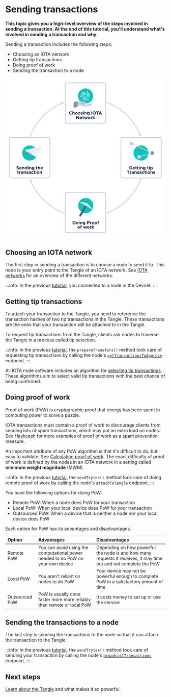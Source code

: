 # Sending transactions

**This topic gives you a high-level overview of the steps involved in sending a transaction. At the end of this tutorial, you'll understand what's involved in sending a transaction and why.**

Sending a transaction includes the following steps:

- Choosing an IOTA network
- Getting tip transactions 
- Doing proof of work 
- Sending the transaction to a node

![Sending a transaction](../images/sending-transaction.png)

## Choosing an IOTA network

The first step in sending a transaction is to choose a node to send it to. This node is your entry point to the Tangle of an IOTA network. See [IOTA networks](../networks/overview.md) for an overview of the different networks.

:::info:
In the previous [tutorial](../first-steps/hello-world.md), you connected to a node in the Devnet.
:::

## Getting tip transactions

To attach your transaction to the Tangle, you need to reference the transaction hashes of two tip transactions in the Tangle. These transactions are the ones that your transaction will be attached to in the Tangle.

To request tip transactions from the Tangle, clients ask nodes to traverse the Tangle in a process called tip selection.

:::info:
In the previous [tutorial](../first-steps/hello-world.md), the `prepareTransfers()` method took care of requesting tip transactions by calling the node's [`getTransactionsToApprove`](root://hornet/1.1/references/api-reference.md#getTransactionsToApprove) endpoint.
:::

All IOTA node software includes an algorithm for [selecting tip transactions](../the-tangle/how-transfer-tokens.md#choosing-where-to-attach-transactions). These algorithms aim to select valid tip transactions with the best chance of being confirmed.


## Doing proof of work

Proof of work (PoW) is cryptographic proof that energy has been spent in computing power to solve a puzzle.

IOTA transactions must contain a proof of work to discourage clients from sending lots of spam transactions, which may put an extra load on nodes. See [Hashcash](https://en.wikipedia.org/wiki/Hashcash) for more examples of proof of work as a spam prevention measure.

An important attribute of any PoW algorithm is that it's difficult to do, but easy to validate. See [Calculating proof of work](../cryptography/proof-of-work.md). The exact difficulty of proof of work is defined by the nodes in an IOTA network in a setting called **minimum weight magnitude** (MWM).

:::info:
In the previous [tutorial](../first-steps/hello-world.md), the `sendTrytes()` method took care of doing remote proof of work by calling the node's [`attachToTangle`](root://hornet/1.1/references/api-reference.md#attachToTangle) endpoint.
:::

You have the following options for doing PoW:

- Remote PoW: When a node does PoW for your transaction
- Local PoW: When your local device does PoW for your transaction
- Outsourced PoW: When a device that is neither a node nor your local device does PoW

Each option for PoW has its advantages and disadvantages.

|**Option**|**Advantages**|**Disadvantages**|
|:-------|:---------|:------------|
|Remote PoW| You can avoid using the computational power needed to do PoW on your own device|Depending on how powerful the node is and how many requests it receives, it may time out and not complete the PoW |
|Local PoW|You aren't reliant on nodes to do PoW|Your device may not be powerful enough to complete PoW in a satisfactory amount of time|
|Outsourced PoW|PoW is usually done faster more more reliably than remote or local PoW|It costs money to set up or use the service|

## Sending the transactions to a node

The last step is sending the transactions to the node so that it can attach the transaction to the Tangle.

:::info:
In the previous [tutorial](../first-steps/hello-world.md), the `sendTrytes()` method took care of sending your transaction by calling the node's [`broadcastTransactions`](root://hornet/1.1/references/api-reference.md#broadcastTransactions) endpoint.
:::

## Next steps

[Learn about the Tangle](../the-tangle/overview.md) and what makes it so powerful.
